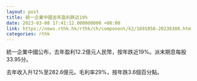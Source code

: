 ```yaml
---
layout: post
title: 統一企業中國去年盈利跌近19%
date: 2023-03-08 17:41:12.000000000 +08:00
link: https://news.rthk.hk/rthk/ch/component/k2/1691058-20230308.htm
categories: rthk
---
```


統一企業中國公布，去年盈利12.2億元人民幣，按年跌近19%。派末期息每股33.95分。

去年收入升12%至282.6億元。毛利率29%，按年跌3.6個百分點。
